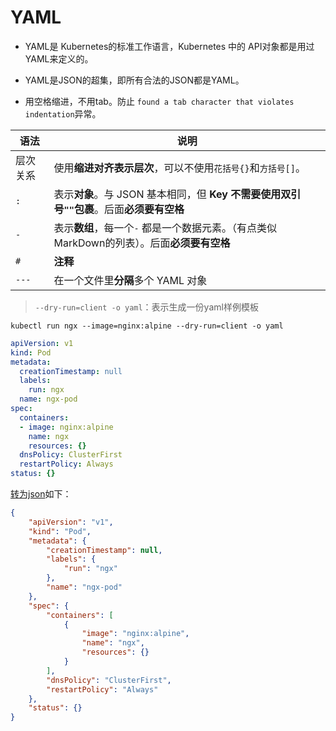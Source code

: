 # YAML

* YAML是 Kubernetes的标准工作语言，Kubernetes 中的 API对象都是用过 YAML来定义的。

* YAML是JSON的超集，即所有合法的JSON都是YAML。

* 用空格缩进，不用tab。防止 `found a tab character that violates indentation`异常。

| 语法     | 说明                                                         |
| -------- | ------------------------------------------------------------ |
| 层次关系 | 使用**缩进对齐表示层次**，可以不使用`花括号{}`和`方括号[]`。 |
| `: `     | 表示**对象**。与 JSON 基本相同，但 **Key 不需要使用双引号`""`包裹**。后面**必须要有空格** |
| `- `     | 表示**数组**，每一个`-` 都是一个数据元素。（有点类似 MarkDown的列表）。后面**必须要有空格** |
| `#`      | **注释**                                                     |
| `---`    | 在一个文件里**分隔**多个 YAML 对象                           |

> `--dry-run=client -o yaml`：表示生成一份yaml样例模板

```shell
kubectl run ngx --image=nginx:alpine --dry-run=client -o yaml
```

```yaml
apiVersion: v1
kind: Pod
metadata:
  creationTimestamp: null
  labels:
    run: ngx
  name: ngx-pod
spec:
  containers:
  - image: nginx:alpine
    name: ngx
    resources: {}
  dnsPolicy: ClusterFirst
  restartPolicy: Always
status: {}
```

[转为json](https://www.bejson.com/json/json2yaml/)如下：

```json
{
    "apiVersion": "v1",
    "kind": "Pod",
    "metadata": {
        "creationTimestamp": null,
        "labels": {
            "run": "ngx"
        },
        "name": "ngx-pod"
    },
    "spec": {
        "containers": [
            {
                "image": "nginx:alpine",
                "name": "ngx",
                "resources": {}
            }
        ],
        "dnsPolicy": "ClusterFirst",
        "restartPolicy": "Always"
    },
    "status": {}
}
```


